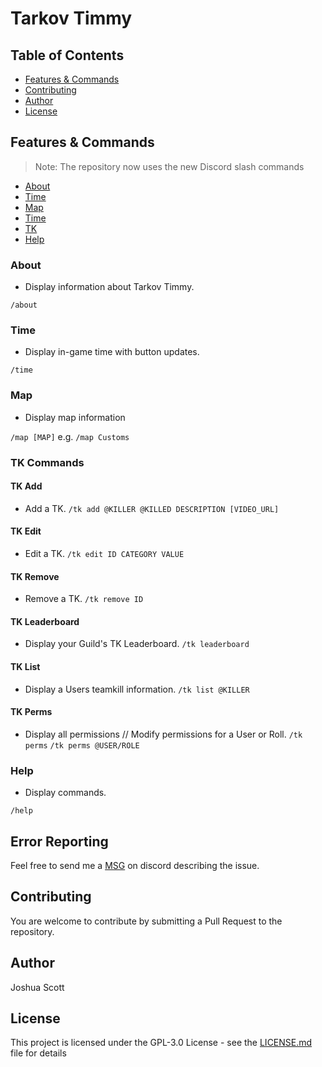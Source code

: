 # Tarkov Timmy

## Table of Contents

* [Features & Commands](#features--commands)
* [Contributing](#contributing)
* [Author](#author)
* [License](#license)

## Features & Commands

> Note: The repository now uses the new Discord slash commands

* [About](#about)
* [Time](#time)
* [Map](#map)
* [Time](#time)
* [TK](#tk)
* [Help](#help)

### About

* Display information about Tarkov Timmy.

`/about`

### Time

* Display in-game time with button updates.

`/time`

### Map

* Display map information

`/map [MAP]`
e.g. `/map Customs`

### TK Commands

#### TK Add
* Add a TK.
`/tk add @KILLER @KILLED DESCRIPTION [VIDEO_URL]`

#### TK Edit
* Edit a TK.
`/tk edit ID CATEGORY VALUE`

#### TK Remove
* Remove a TK.
`/tk remove ID`

#### TK Leaderboard
* Display your Guild's TK Leaderboard.
`/tk leaderboard`

#### TK List
* Display a Users teamkill information.
`/tk list @KILLER`

#### TK Perms
* Display all permissions // Modify permissions for a User or Roll.
`/tk perms`
`/tk perms @USER/ROLE`

### Help

* Display commands.

`/help`

## Error Reporting

Feel free to send me a [MSG](https://discordapp.com/users/170925319518158848/) on discord describing the issue.

## Contributing

You are welcome to contribute by submitting a Pull Request to the repository.

## Author

Joshua Scott

## License

This project is licensed under the GPL-3.0 License - see the [LICENSE.md](LICENSE) file for details